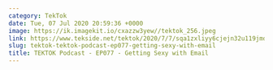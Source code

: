```yaml
---
category: TekTok
date: Tue, 07 Jul 2020 20:59:36 +0000
image: https://ik.imagekit.io/cxazzw3yew//tektok_256.jpeg
link: https://www.tekside.net/tektok/2020/7/7/sqa1zxliyy6cjejn32u119jmd1igl1
slug: tektok-tektok-podcast-ep077-getting-sexy-with-email
title: TEKTOK Podcast - EP077 - Getting Sexy with Email
---
```


<p class=""></p>